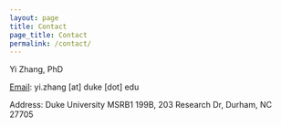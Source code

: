 ```yaml
---
layout: page
title: Contact
page_title: Contact
permalink: /contact/
---
```


Yi Zhang, PhD

[Email][Contact]: yi.zhang [at] duke [dot] edu

Address: Duke University MSRB1 199B, 203 Research Dr, Durham, NC 27705

[Contact]: mailto:yi.zhang@duke.edu